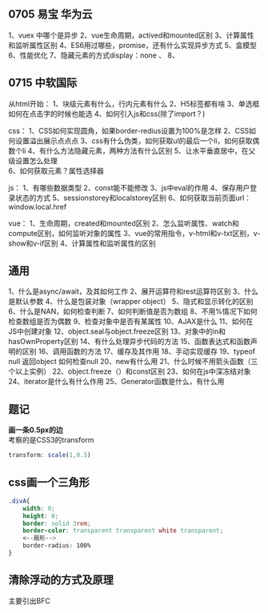 ## 0705 易宝 华为云
1、vuex 中哪个是异步
2、vue生命周期，actived和mounted区别
3、计算属性和监听属性区别
4、ES6用过哪些，promise，还有什么实现异步方式
5、盒模型
6、性能优化
7、隐藏元素的方式display：none 、
8、

## 0715 中软国际
从html开始：
1、块级元素有什么，行内元素有什么
2、H5标签都有啥
3、单选框如何在点击字的时候也能选
4、如何引入js和css(除了import？)

css：
1、CSS如何实现圆角，如果border-redius设置为100%是怎样
2、CSS如何设置溢出展示点点点
3、css有什么伪类，如何获取ul的最后一个li，如何获取偶数个li
4、有什么方法隐藏元素，两种方法有什么区别
5、让水平垂直居中，在父级设置怎么处理   
6、如何获取元素？属性选择器

js：
1、有哪些数据类型
2、const能不能修改
3、js中eval的作用
4、保存用户登录状态的方式
5、sessionstorey和localstorey区别
6、如何获取当前页面url：window.local.href

vue：
1、生命周期，created和mounted区别
2、怎么监听属性、watch和compute区别，如何监听对象的属性
3、vue的常用指令，v-html和v-txt区别，v-show和v-if区别
4、计算属性和监听属性的区别









## 通用
1、什么是async/await，及其如何工作
2、展开运算符和rest运算符区别
3、什么是默认参数
4、什么是包装对象（wrapper object）
5、隐式和显示转化的区别
6、什么是NAN，如何检查判断
7、如何判断值是否为数组
8、不用%情况下如何检查数组是否为偶数
9、检查对象中是否有某属性
10、AJAX是什么
11、如何在JS中创建对象
12、object.seal与object.freeze区别
13、对象中的in和hasOwnProperty区别
14、有什么处理异步代码的方法
15、函数表达式和函数声明的区别
16、调用函数的方法
17、缓存及其作用
18、手动实现缓存
19、typeof null 返回object 如何检查null
20、new有什么用
21、什么时候不用箭头函数（三个以上实例）
22、object.freeze（）和const区别
23、如何在js中深冻结对象
24、iterator是什么有什么作用
25、Generator函数是什么，有什么用







## 题记

**画一条0.5px的边**  
考察的是CSS3的transform
```js
transform: scale(1,0.5)
```

## css画一个三角形
```css
.divA{
    width: 0;
    height: 0;
    border: solid 3rem;
    border-color: transparent transparent white transparent;
    <--扇形-->
    border-radius: 100% 
}
```

## 清除浮动的方式及原理
主要引出BFC
